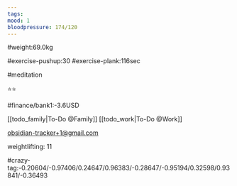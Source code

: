 ```yaml
---
tags: 
mood: 1
bloodpressure: 174/120
---
```


#weight:69.0kg

#exercise-pushup:30
#exercise-plank:116sec

#meditation

⭐⭐

#finance/bank1:-3.6USD

[[todo_family|To-Do @Family]]
[[todo_work|To-Do @Work]]

obsidian-tracker+1@gmail.com

weightlifting: 11

#crazy-tag:-0.20604/-0.97406/0.24647/0.96383/-0.28647/-0.95194/0.32598/0.93841/-0.36493

